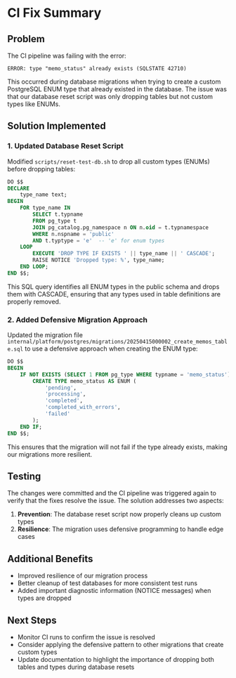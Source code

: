 # CI Fix Summary

## Problem
The CI pipeline was failing with the error:
```
ERROR: type "memo_status" already exists (SQLSTATE 42710)
```

This occurred during database migrations when trying to create a custom PostgreSQL ENUM type that already existed in the database. The issue was that our database reset script was only dropping tables but not custom types like ENUMs.

## Solution Implemented

### 1. Updated Database Reset Script
Modified `scripts/reset-test-db.sh` to drop all custom types (ENUMs) before dropping tables:

```sql
DO $$
DECLARE
    type_name text;
BEGIN
    FOR type_name IN
        SELECT t.typname
        FROM pg_type t
        JOIN pg_catalog.pg_namespace n ON n.oid = t.typnamespace
        WHERE n.nspname = 'public'
        AND t.typtype = 'e'  -- 'e' for enum types
    LOOP
        EXECUTE 'DROP TYPE IF EXISTS ' || type_name || ' CASCADE';
        RAISE NOTICE 'Dropped type: %', type_name;
    END LOOP;
END $$;
```

This SQL query identifies all ENUM types in the public schema and drops them with CASCADE, ensuring that any types used in table definitions are properly removed.

### 2. Added Defensive Migration Approach
Updated the migration file `internal/platform/postgres/migrations/20250415000002_create_memos_table.sql` to use a defensive approach when creating the ENUM type:

```sql
DO $$
BEGIN
    IF NOT EXISTS (SELECT 1 FROM pg_type WHERE typname = 'memo_status') THEN
        CREATE TYPE memo_status AS ENUM (
            'pending',
            'processing',
            'completed',
            'completed_with_errors',
            'failed'
        );
    END IF;
END $$;
```

This ensures that the migration will not fail if the type already exists, making our migrations more resilient.

## Testing
The changes were committed and the CI pipeline was triggered again to verify that the fixes resolve the issue. The solution addresses two aspects:

1. **Prevention**: The database reset script now properly cleans up custom types
2. **Resilience**: The migration uses defensive programming to handle edge cases

## Additional Benefits
- Improved resilience of our migration process
- Better cleanup of test databases for more consistent test runs
- Added important diagnostic information (NOTICE messages) when types are dropped

## Next Steps
- Monitor CI runs to confirm the issue is resolved
- Consider applying the defensive pattern to other migrations that create custom types
- Update documentation to highlight the importance of dropping both tables and types during database resets
